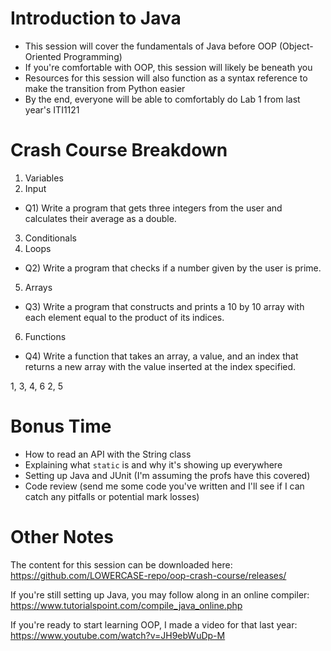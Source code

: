 # Introduction to Java
- This session will cover the fundamentals of Java before OOP (Object-Oriented Programming)
- If you're comfortable with OOP, this session will likely be beneath you
- Resources for this session will also function as a syntax reference to make the transition from Python easier
- By the end, everyone will be able to comfortably do Lab 1 from last year's ITI1121

# Crash Course Breakdown
1. Variables
2. Input
- Q1) Write a program that gets three integers from the user and calculates their average as a double.
3. Conditionals
4. Loops
- Q2) Write a program that checks if a number given by the user is prime.
5. Arrays
- Q3) Write a program that constructs and prints a 10 by 10 array with each element equal to the product of its indices.
6. Functions
- Q4) Write a function that takes an array, a value, and an index that returns a new array with the value inserted at the index specified.

1, 3, 4, 6
2, 5

# Bonus Time
- How to read an API with the String class
- Explaining what `static` is and why it's showing up everywhere
- Setting up Java and JUnit (I'm assuming the profs have this covered)
- Code review (send me some code you've written and I'll see if I can catch any pitfalls or potential mark losses)

# Other Notes
The content for this session can be downloaded here:
https://github.com/LOWERCASE-repo/oop-crash-course/releases/

If you're still setting up Java, you may follow along in an online compiler:
https://www.tutorialspoint.com/compile_java_online.php

If you're ready to start learning OOP, I made a video for that last year:
https://www.youtube.com/watch?v=JH9ebWuDp-M
